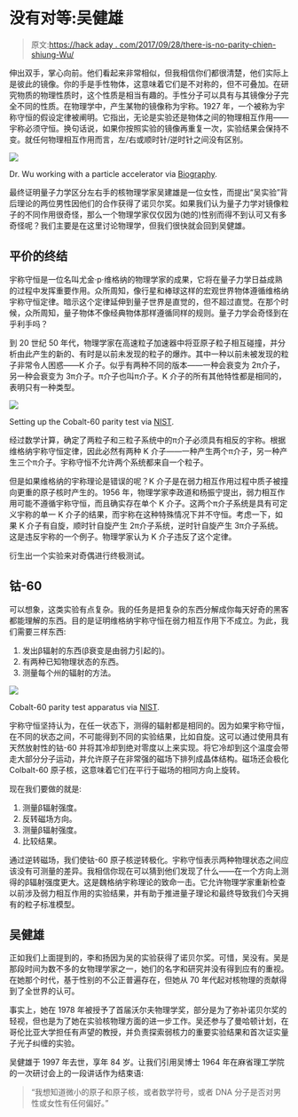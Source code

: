# 没有对等:吴健雄

> 原文:[https://hack aday . com/2017/09/28/there-is-no-parity-chien-shiung-Wu/](https://hackaday.com/2017/09/28/there-is-no-parity-chien-shiung-wu/)

伸出双手，掌心向前。他们看起来非常相似，但我相信你们都很清楚，他们实际上是彼此的镜像。你的手是手性物体，这意味着它们是不对称的，但不可叠加。在研究物质的物理性质时，这个性质是相当有趣的。手性分子可以具有与其镜像分子完全不同的性质。在物理学中，产生某物的镜像称为宇称。1927 年，一个被称为宇称守恒的假设定律被阐明。它指出，无论是实验还是物体之间的物理相互作用——宇称必须守恒。换句话说，如果你按照实验的镜像再重复一次，实验结果会保持不变。就任何物理相互作用而言，左/右或顺时针/逆时针之间没有区别。

![](../Images/b7ff0618c3efb76ddca30b281b5a7e94.png)

Dr. Wu working with a particle accelerator via [Biography](https://www.biography.com/people/chien-shiung-wu-053116).

最终证明量子力学区分左右手的核物理学家吴建雄是一位女性，而提出“吴实验”背后理论的两位男性因他们的合作获得了诺贝尔奖。如果我们认为量子力学对镜像粒子的不同作用很奇怪，那么一个物理学家仅仅因为(她的)性别而得不到认可又有多奇怪呢？我们主要是在这里讨论物理学，但我们很快就会回到吴健雄。

## 平价的终结

宇称守恒是一位名叫尤金·p·维格纳的物理学家的成果，它将在量子力学日益成熟的过程中发挥重要作用。众所周知，像行星和棒球这样的宏观世界物体遵循维格纳宇称守恒定律。暗示这个定律延伸到量子世界是直觉的，但不超过直觉。在那个时候，众所周知，量子物体不像经典物体那样遵循同样的规则。量子力学会奇怪到在乎利手吗？

到 20 世纪 50 年代，物理学家在高速粒子加速器中将亚原子粒子相互碰撞，并分析由此产生的新的、有时是以前未发现的粒子的爆炸。其中一种以前未被发现的粒子非常令人困惑——K 介子。似乎有两种不同的版本——一种会衰变为 2π介子，另一种会衰变为 3π介子。π介子也叫π介子。K 介子的所有其他特性都是相同的，表明只有一种类型。

![](../Images/3974e60d51415923fed778d4bca68991.png)

Setting up the Cobalt-60 parity test via [NIST](https://www.nist.gov/pml/reversal-parity-law-nuclear-physics).

经过数学计算，确定了两粒子和三粒子系统中的π介子必须具有相反的宇称。根据维格纳宇称守恒定律，因此必然有两种 K 介子——一种产生两个π介子，另一种产生三个π介子。宇称守恒不允许两个系统都来自一个粒子。

但是如果维格纳的宇称理论是错误的呢？K 介子是在弱力相互作用过程中质子被撞向更重的原子核时产生的。1956 年，物理学家李政道和杨振宁提出，弱力相互作用可能不遵循宇称守恒，而且确实存在单个 K 介子。这两个π介子系统是具有可定义宇称的单一 K 介子的结果，而宇称在这种特殊情况下并不守恒。考虑一下，如果 K 介子有自旋，顺时针自旋产生 2π介子系统，逆时针自旋产生 3π介子系统。这是违反宇称的一个例子。物理学家认为 K 介子违反了这个定律。

衍生出一个实验来对奇偶进行终极测试。

## 钴-60

可以想象，这类实验有点复杂。我的任务是把复杂的东西分解成你每天好奇的黑客都能理解的东西。目的是证明维格纳宇称守恒在弱力相互作用下不成立。为此，我们需要三样东西:

1.  发出β辐射的东西(β衰变是由弱力引起的)。
2.  有两种已知物理状态的东西。
3.  测量每个州的辐射的方法。

![](../Images/380f71f355375513e492ee7ed7788708.png)

Cobalt-60 parity test apparatus via [NIST](https://www.nist.gov/pml/reversal-parity-law-nuclear-physics).

宇称守恒坚持认为，在任一状态下，测得的辐射都是相同的。因为如果宇称守恒，在不同的状态之间，不可能得到不同的实验结果，比如自旋。这可以通过使用具有天然放射性的钴-60 并将其冷却到绝对零度以上来实现。将它冷却到这个温度会带走大部分分子运动，并允许原子在非常强的磁场下排列成晶体结构。磁场还会极化 Colbalt-60 原子核，这意味着它们在平行于磁场的相同方向上旋转。

现在我们要做的就是:

1.  测量β辐射强度。
2.  反转磁场方向。
3.  测量β辐射强度。
4.  比较结果。

通过逆转磁场，我们使钴-60 原子核逆转极化。宇称守恒表示两种物理状态之间应该没有可测量的差异。我相信你现在可以猜到他们发现了什么——在一个方向上测得的β辐射强度更大。这是魏格纳宇称理论的致命一击。它允许物理学家重新检查以前涉及弱力相互作用的实验结果，并有助于推进量子理论和最终导致我们今天拥有的粒子标准模型。

## 吴健雄

正如我们上面提到的，李和扬因为吴的实验获得了诺贝尔奖。可惜，吴没有。吴是那段时间为数不多的女物理学家之一，她们的名字和研究并没有得到应有的重视。在她那个时代，基于性别的不公正普遍存在，但她从 70 年代起对核物理的贡献得到了全世界的认可。

事实上，她在 1978 年被授予了首届沃尔夫物理学奖，部分是为了弥补诺贝尔奖的轻视，但也是为了她在实验核物理方面的进一步工作。吴还参与了曼哈顿计划，在哥伦比亚大学担任有声望的教授，并负责探索弱核力的重要实验结果和首次证实量子光子纠缠的实验。

吴健雄于 1997 年去世，享年 84 岁。让我们引用吴博士 1964 年在麻省理工学院的一次研讨会上的一段讲话作为结束语:

> “我想知道微小的原子和原子核，或者数学符号，或者 DNA 分子是否对男性或女性有任何偏好。”